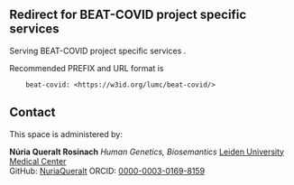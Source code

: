 ## Redirect for BEAT-COVID project specific services 

Serving BEAT-COVID project specific services .

Recommended PREFIX and URL format is 

        beat-covid: <https://w3id.org/lumc/beat-covid/>

## Contact
This space is administered by:  

**Núria Queralt Rosinach**
*Human Genetics, Biosemantics*
[Leiden University Medical Center](https://www.lumc.nl/?setlanguage=English&setcountry=en)  
GitHub: [NuriaQueralt](https://github.com/NuriaQueralt)
ORCID: [0000-0003-0169-8159](https://orcid.org/0000-0003-0169-8159)
